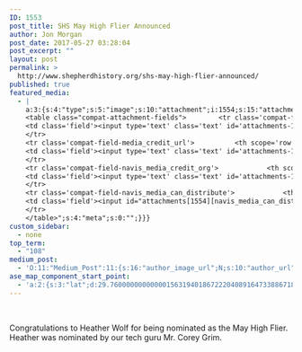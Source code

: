 ```yaml
---
ID: 1553
post_title: SHS May High Flier Announced
author: Jon Morgan
post_date: 2017-05-27 03:28:04
post_excerpt: ""
layout: post
permalink: >
  http://www.shepherdhistory.org/shs-may-high-flier-announced/
published: true
featured_media:
  - |
    a:3:{s:4:"type";s:5:"image";s:10:"attachment";i:1554;s:15:"attachment_data";a:33:{s:2:"id";i:1554;s:5:"title";s:18:"imagesmayhighflier";s:8:"filename";s:24:"images2Fmayhighflier.jpg";s:3:"url";s:82:"http://www.shepherdhistory.org/wp-content/uploads/2017/05/images2Fmayhighflier.jpg";s:4:"link";s:50:"http://www.shepherdhistory.org/?attachment_id=1554";s:3:"alt";s:0:"";s:6:"author";s:1:"1";s:11:"description";s:0:"";s:7:"caption";s:0:"";s:4:"name";s:18:"imagesmayhighflier";s:6:"status";s:7:"inherit";s:10:"uploadedTo";i:1553;s:4:"date";i:1495855302000;s:8:"modified";i:1495855307000;s:9:"menuOrder";i:0;s:4:"mime";s:10:"image/jpeg";s:4:"type";s:5:"image";s:7:"subtype";s:4:"jpeg";s:4:"icon";s:67:"http://www.shepherdhistory.org/wp-includes/images/media/default.png";s:13:"dateFormatted";s:12:"May 27, 2017";s:6:"nonces";a:3:{s:6:"update";s:10:"36e3bccb7b";s:6:"delete";s:10:"7ef25d1539";s:4:"edit";s:10:"8c2cad2dbd";}s:8:"editLink";s:70:"http://www.shepherdhistory.org/wp-admin/post.php?post=1554&action=edit";s:4:"meta";b:0;s:10:"authorName";s:10:"Jon Morgan";s:14:"uploadedToLink";s:70:"http://www.shepherdhistory.org/wp-admin/post.php?post=1553&action=edit";s:15:"uploadedToTitle";s:28:"SHS May High Flier Announced";s:15:"filesizeInBytes";i:107779;s:21:"filesizeHumanReadable";s:6:"105 KB";s:6:"height";i:810;s:5:"width";i:1440;s:11:"orientation";s:9:"landscape";s:5:"sizes";a:4:{s:9:"thumbnail";a:4:{s:6:"height";i:140;s:5:"width";i:140;s:3:"url";s:90:"http://www.shepherdhistory.org/wp-content/uploads/2017/05/images2Fmayhighflier-140x140.jpg";s:11:"orientation";s:9:"landscape";}s:6:"medium";a:4:{s:6:"height";i:189;s:5:"width";i:336;s:3:"url";s:90:"http://www.shepherdhistory.org/wp-content/uploads/2017/05/images2Fmayhighflier-336x189.jpg";s:11:"orientation";s:9:"landscape";}s:5:"large";a:4:{s:6:"height";i:434;s:5:"width";i:771;s:3:"url";s:90:"http://www.shepherdhistory.org/wp-content/uploads/2017/05/images2Fmayhighflier-771x434.jpg";s:11:"orientation";s:9:"landscape";}s:4:"full";a:4:{s:3:"url";s:82:"http://www.shepherdhistory.org/wp-content/uploads/2017/05/images2Fmayhighflier.jpg";s:6:"height";i:810;s:5:"width";i:1440;s:11:"orientation";s:9:"landscape";}}s:6:"compat";a:2:{s:4:"item";s:1723:"<input type="hidden" name="attachments[1554][menu_order]" value="0" /><p class="media-types media-types-required-info">Required fields are marked <span class="required">*</span></p>
    <table class="compat-attachment-fields">		<tr class='compat-field-media_credit'>			<th scope='row' class='label'><label for='attachments-1554-media_credit'><span class='alignleft'>Credit</span><br class='clear' /></label></th>
    <td class='field'><input type='text' class='text' id='attachments-1554-media_credit' name='attachments[1554][media_credit]' value=''  /></td>
    </tr>
    <tr class='compat-field-media_credit_url'>			<th scope='row' class='label'><label for='attachments-1554-media_credit_url'><span class='alignleft'>Credit URL</span><br class='clear' /></label></th>
    <td class='field'><input type='text' class='text' id='attachments-1554-media_credit_url' name='attachments[1554][media_credit_url]' value=''  /></td>
    </tr>
    <tr class='compat-field-navis_media_credit_org'>			<th scope='row' class='label'><label for='attachments-1554-navis_media_credit_org'><span class='alignleft'>Organization</span><br class='clear' /></label></th>
    <td class='field'><input type='text' class='text' id='attachments-1554-navis_media_credit_org' name='attachments[1554][navis_media_credit_org]' value=''  /></td>
    </tr>
    <tr class='compat-field-navis_media_can_distribute'>			<th scope='row' class='label'><label for='attachments-1554-navis_media_can_distribute'><span class='alignleft'>Can<br />distribute?</span><br class='clear' /></label></th>
    <td class='field'><input id="attachments[1554][navis_media_can_distribute]" name="attachments[1554][navis_media_can_distribute]" type="checkbox" value="1"  /></td>
    </tr>
    </table>";s:4:"meta";s:0:"";}}}
custom_sidebar:
  - none
top_term:
  - "108"
medium_post:
  - 'O:11:"Medium_Post":11:{s:16:"author_image_url";N;s:10:"author_url";N;s:11:"byline_name";N;s:12:"byline_email";N;s:10:"cross_link";s:2:"no";s:2:"id";N;s:21:"follower_notification";s:3:"yes";s:7:"license";s:19:"all-rights-reserved";s:14:"publication_id";s:12:"881fb60cdbf3";s:6:"status";s:4:"none";s:3:"url";N;}'
ase_map_component_start_point:
  - 'a:2:{s:3:"lat";d:29.760000000000001563194018672220408916473388671875;s:3:"lng";d:-95.3799999999999954525264911353588104248046875;}'
---
```

&nbsp;

Congratulations to Heather Wolf for being nominated as the May High Flier. Heather was nominated by our tech guru Mr. Corey Grim.